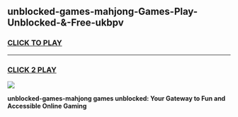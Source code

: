 
## unblocked-games-mahjong-Games-Play-Unblocked-&-Free-ukbpv
<h3>
<a href="https://premium76.site?title=unblocked-games-mahjong&ref=24A">CLICK TO PLAY</a></h3>
<hr>

<h3>
<a href="https://premium76.site?title=unblocked-games-mahjong&ref=24A">CLICK 2 PLAY</a>
  
</h3>

<a href="https://premium76.site?title=unblocked-games-mahjong&ref=24A"><img src="https://clearcache.store/games.png"></a>


**unblocked-games-mahjong games unblocked: Your Gateway to Fun and Accessible Online Gaming**

